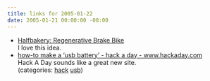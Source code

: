 ```yaml
---
title: links for 2005-01-22
date: 2005-01-21 00:00:00 -08:00
---
```


<ul class="delicious">
	<li>
		<div class="delicious-link"><a href="http://www.halfbakery.com/idea/Regenerative_20Brake_20Bike#1087837200">Halfbakery: Regenerative Brake Bike</a></div>
		<div class="delicious-extended">I love this idea.</div>
	</li>
	<li>
		<div class="delicious-link"><a href="http://www.hackaday.com/entry/1234000520028239/">how-to make a ‘usb battery’ - hack a day - www.hackaday.com</a></div>
		<div class="delicious-extended">Hack A Day sounds like a great new site.</div>
		<div class="delicious-categories">(categories: <a href="http://del.icio.us/torrez/hack">hack</a> <a href="http://del.icio.us/torrez/usb">usb</a>)</div>
	</li>
</ul>
